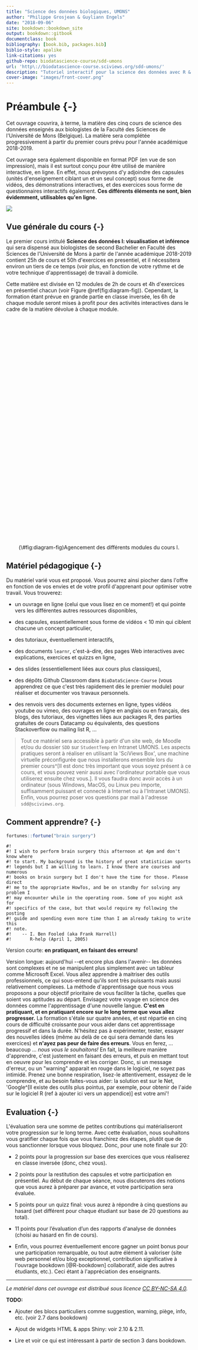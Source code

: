 ```yaml
--- 
title: "Science des données biologiques, UMONS"
author: "Philippe Grosjean & Guyliann Engels"
date: "2018-09-06"
site: bookdown::bookdown_site
output: bookdown::gitbook
documentclass: book
bibliography: [book.bib, packages.bib]
biblio-style: apalike
link-citations: yes
github-repo: biodatascience-course/sdd-umons
url: 'http\://biodatascience-course.sciviews.org/sdd-umons/'
description: "Tutoriel interactif pour la science des données avec R & SciViews::R."
cover-image: "images/front-cover.png"
---
```


# Préambule {-}




Cet ouvrage couvrira, à terme, la matière des cinq cours de science des données enseignés aux biologistes de la Faculté des Sciences de l'Université de Mons (Belgique). La matière sera complétée progressivement à partir du premier cours prévu pour l'année académique 2018-2019.

Cet ouvrage sera également disponible en format PDF (en vue de son impression), mais il est surtout conçu pour être utilisé de manière interactive, en ligne. En effet, nous prévoyons d'y adjoindre des capsules (unités d'enseignement ciblant un et un seul concept) sous forme de vidéos, des démonstrations interactives, et des exercices sous forme de questionnaires interactifs également. **Ces différents éléments ne sont, bien évidemment, utilisables qu'en ligne.**

![](images/front-cover.png)


## Vue générale du cours {-}

Le premier cours intitulé **Science des données I: visualisation et inférence** qui sera dispensé aux biologistes de second Bachelier en Faculté des Sciences de l'Université de Mons à partir de l'année académique 2018-2019 contient 25h de cours et 50h d'exercices en presentiel, et il nécessitera environ un tiers de ce temps (voir plus, en fonction de votre rythme et de votre technique d'apprentissage) de travail à domicile.

Cette matière est divisée en 12 modules de 2h de cours et 4h d'exercices en présentiel chacun (voir Figure \@ref(fig:diagram-fig)). Cependant, la formation étant prévue en grande partie en classe inversée, les 6h de chaque module seront mises à profit pour des activités interactives dans le cadre de la matière dévolue à chaque module.

<div class="figure" style="text-align: center">
<!--html_preserve--><div id="htmlwidget-b906003d03193077ae04" style="width:600px;height:600px;" class="grViz html-widget"></div>
<script type="application/json" data-for="htmlwidget-b906003d03193077ae04">{"x":{"diagram":"\ndigraph general_flow {\n  graph [rankdir = \"TB\", overlap = true, compount = true, fontsize = 10]\n  \n  node [shape = box,\n        fontname = Helvetica,\n        style = filled,\n        fillcolor = LightSteelBlue,\n        fixedsize = true,\n        width = 2]\n  \"1 Introduction\"; \"12 Design/critique\"\n  \n  subgraph cluster_0 {\n    style = filled;\n    color = lightgrey;\n    node [style = filled, color = red];\n    \"2 Visualisation I\"->\"3 Visualisation II\"\n    \"2 Visualisation I\"->\"4 Visualisation III\"\n    label = \"Visualisation & description des données\";\n    color = lightgray\n  }\n  \n  subgraph cluster_1 {\n    style = filled;\n    color = lightgrey;\n    node [style = filled, color = blue];\n    \"5 Quantitatif\"->\"6 Qualitatif\"\n    label = \"Importation & transformation des données\";\n    color = lightgray\n  }\n  \n  subgraph cluster_2 {\n    style = filled;\n    color = lightgrey;\n    node [style = filled, color = green];\n    \"7 Probabilités\"->\"8 Test Chi2\"\n    \"7 Probabilités\"->\"9 IC/t-test\"\n    \"8 Test Chi2\"->\"9 IC/t-test\"\n    \"9 IC/t-test\"->\"10 ANOVA\"\n    \"10 ANOVA\"->\"11 Correlation\"\n    label = \"Inférence & hypothèses\";\n    color = lightgray\n  }\n\n  \"1 Introduction\"->\"2 Visualisation I\" [lhead = cluster_0]\n  \"2 Visualisation I\"->\"5 Quantitatif\" [lhead = cluster_1]\n  \"3 Visualisation II\"->\"7 Probabilités\" [lhead = cluster_2]\n  \"4 Visualisation III\"->\"7 Probabilités\" [lhead = cluster_2]\n  \"6 Qualitatif\"->\"7 Probabilités\" [lhead = cluster_2]\n  \"11 Correlation\"->\"12 Design/critique\"\n}\n","config":{"engine":"dot","options":null}},"evals":[],"jsHooks":[]}</script><!--/html_preserve-->
<p class="caption">(\#fig:diagram-fig)Agencement des différents modules du cours I.</p>
</div>


## Matériel pédagogique {-}

Du matériel varié vous est proposé. Vous pourrez ainsi piocher dans l'offre en fonction de vos envies et de votre profil d'apprenant pour optimiser votre travail. Vous trouverez:

- un ouvrage en ligne (celui que vous lisez en ce moment!) et qui pointe vers les différentes autres ressources disponibles,

- des capsules, essentiellement sous forme de vidéos < 10 min qui ciblent chacune un concept particulier,

- des tutoriaux, éventuellement interactifs,

- des documents `learnr`, c'est-à-dire, des pages Web interactives avec explications, exercices et quizzs en ligne,

- des slides (essentiellement liées aux cours plus classiques),

- des dépôts Github Classroom dans `BioDataScience-Course` (vous apprendrez ce que c'est très rapidement dès le premier module) pour réaliser et documenter vos travaux personnels.

- des renvois vers des documents externes en ligne, types vidéos youtube ou vimeo, des ouvrages en ligne en anglais ou en français, des blogs, des tutoriaux, des vignettes liées aux packages R, des parties gratuites de cours Datacamp ou équivalents, des questions Stackoverflow ou mailing list R, ...

> Tout ce matériel sera accessible à partir d'un site web, de Moodle et/ou du dossier `SDD` sur `StudentTemp` en Intranet UMONS. Les aspects pratiques seront à réaliser en utilisant la 'SciViews Box', une machine virtuelle préconfigurée que nous installerons ensemble lors du premier cours^[Il est donc très important que vous soyez présent à ce cours, et vous pouvez venir aussi avec l'ordinateur portable que vous utiliserez ensuite chez vous.]. Il vous faudra donc avoir accès à un ordinateur (sous Windows, MacOS, ou Linux peu importe, suffisamment puissant et connecté à Internet ou à l'Intranet UMONS). Enfin, vous pourrez poser vos questions par mail à l'adresse `sdd@sciviews.org`.


## Comment apprendre? {-}


```r
fortunes::fortune("brain surgery")
```

```
#! 
#! I wish to perform brain surgery this afternoon at 4pm and don't know where
#! to start. My background is the history of great statistician sports
#! legends but I am willing to learn. I know there are courses and numerous
#! books on brain surgery but I don't have the time for those. Please direct
#! me to the appropriate HowTos, and be on standby for solving any problem I
#! may encounter while in the operating room. Some of you might ask for
#! specifics of the case, but that would require my following the posting
#! guide and spending even more time than I am already taking to write this
#! note.
#!    -- I. Ben Fooled (aka Frank Harrell)
#!       R-help (April 1, 2005)
```

Version courte: **en pratiquant, en faisant des erreurs!**

Version longue: aujourd'hui --et encore plus dans l'avenir-- les données sont complexes et ne se manipulent plus simplement avec un tableur comme Microsoft Excel. Vous allez apprendre à maitriser des outils professionnels, ce qui sous-entend qu'ils sont très puissants mais aussi relativement complexes. La méthode d'apprentissage que nous vous proposons a pour objectif prioritaire de vous faciliter la tâche, quelles que soient vos aptitudes au départ. Envisagez votre voyage en science des données comme l'apprentissage d'une nouvelle langue. **C'est en pratiquant, et en pratiquant encore sur le long terme que vous allez progresser.** La formation s'étale sur quatre années, et est répartie en cinq cours de difficulté croissante pour vous aider dans cet apprentissage progressif et dans la durée. N'hésitez pas à expérimenter, tester, essayer des nouvelles idées (même au delà de ce qui sera demandé dans les exercices) et **n'ayez pas peur de faire des erreurs**. Vous en ferez, ... beaucoup ... _nous vous le souhaitons!_ En fait, la meilleure manière d'apprendre, c'est justement en faisant des erreurs, et puis en mettant tout en oeuvre pour les comprendre et les corriger. Donc, si un message d'erreur, ou un "warning" apparait en rouge dans le logiciel, ne soyez pas intimidé. Prenez une bonne respiration, lisez-le attentivement, essayez de le comprendre, et au besoin faites-vous aider: la solution est sur le Net, 'Google^[Il existe des outils plus pointus, par exemple, pour obtenir de l'aide sur le logiciel R (ref à ajouter ici vers un appendice)] est votre ami'!


## Evaluation {-}

L'évaluation sera une somme de petites contributions qui matérialiseront votre progression sur le long terme. Avec cette évaluation, nous souhaitons vous gratifier chaque fois que vous franchirez des étapes, plutôt que de vous sanctionner lorsque vous bloquez. Donc, pour une note finale sur 20:

- 2 points pour la progression sur base des exercices que vous réaliserez en classe inversée (donc, chez vous).

- 2 points pour la restitution des capsules et votre participation en présentiel. Au début de chaque séance, nous discuterons des notions que vous aurez à préparer par avance, et votre participation sera évaluée.

- 5 points pour un quizz final: vous aurez à répondre à cinq questions au hasard (set différent pour chaque étudiant sur base de 20 questions au total).

- 11 points pour l’évaluation d’un des rapports d'analyse de données (choisi au hasard en fin de cours).

- Enfin, vous pourrez éventuellement encore gagner un point bonus pour une participation remarquable, ou tout autre élément à valoriser (site web personnel et/ou blog exceptionnel, contribution significative à l'ouvrage bookdown [@R-bookdown] collaboratif, aide des autres étudiants, etc.). Ceci étant à l'appréciation des enseignants.

----

_Le matériel dans cet ouvrage est distribué sous licence [CC BY-NC-SA 4.0](https://creativecommons.org/licenses/by-nc-sa/4.0/deed.fr)._


**TODO:**

- Ajouter des blocs particuliers comme suggestion, warning, piège, info, etc. (voir 2.7 dans bookdown)

- Ajout de widgets HTML & apps Shiny: voir 2.10 & 2.11.

- Lire et voir ce qui est intéressant à partir de section 3 dans bookdown.
